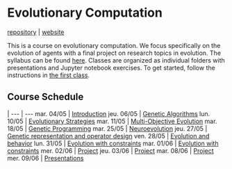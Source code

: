 # Evolutionary Computation

[repository](https://github.com/d9w/evolution/) | [website](https://d9w.github.io/evolution/)

This is a course on evolutionary computation. We focus specifically on the
evolution of agents with a final project on research topics in evolution. The
syllabus can be found [here](syllabus.pdf). Classes are organized as individual
folders with presentations and Jupyter notebook exercises. To get started,
follow the instructions in [the first class](1_introduction).

## Course Schedule

 | 
--- | ---
mar. 04/05 | [Introduction](1_introduction)
jeu. 06/05 | [Genetic Algorithms](2_ga)
lun. 10/05 | [Evolutionary Strategies](5_strategies)
mar. 11/05 | [Multi-Objective Evolution](3_moo)
mar. 18/05 | [Genetic Programming](4_gp)
mar. 25/05 | [Neuroevolution](4_gp)
jeu. 27/05 | [Genetic representation and operator design](6_ops)
ven. 28/05 | [Evolution and behavior](7_behavior)
lun. 31/05 | [Evolution with constraints](8_constraints)
mar. 01/06 | [Evolution with constraints](8_constraints)
mer. 02/06 | [Project](project)
jeu. 03/06 | [Project](project)
mar. 08/06 | [Project](project)
mer. 09/06 | [Presentations](project)
